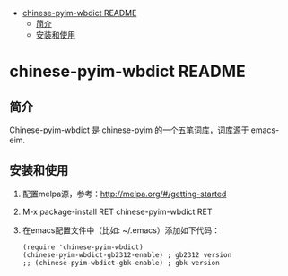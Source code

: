 - [chinese-pyim-wbdict README](#chinese-pyim-wbdict-readme)
  - [简介](#简介)
  - [安装和使用](#安装和使用)

# chinese-pyim-wbdict README<a id="orgheadline3"></a>

## 简介<a id="orgheadline1"></a>

Chinese-pyim-wbdict 是 chinese-pyim 的一个五笔词库，词库源于 emacs-eim.

## 安装和使用<a id="orgheadline2"></a>

1.  配置melpa源，参考：<http://melpa.org/#/getting-started>
2.  M-x package-install RET chinese-pyim-wbdict RET
3.  在emacs配置文件中（比如: ~/.emacs）添加如下代码：

        (require 'chinese-pyim-wbdict)
        (chinese-pyim-wbdict-gb2312-enable) ; gb2312 version
        ;; (chinese-pyim-wbdict-gbk-enable) ; gbk version
